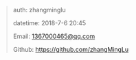

>   auth: zhangminglu
>
>   datetime: 2018-7-6 20:45
>
>   Email: 1367000465@qq.com
>
>   Github: https://github.com/zhangMingLu




